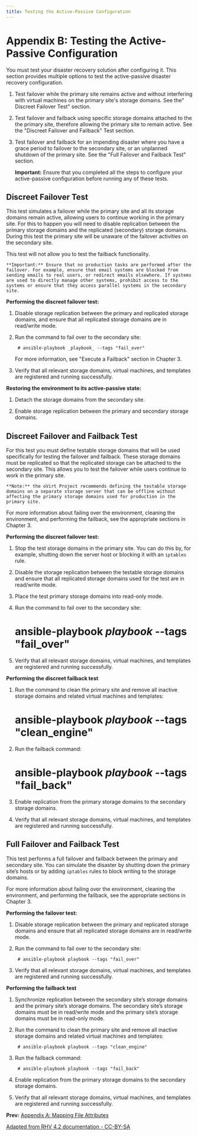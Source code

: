 ```yaml
---
title: Testing the Active-Passive Configuration
---
```


# Appendix B: Testing the Active-Passive Configuration

You must test your disaster recovery solution after configuring it. This section provides multiple options to test the active-passive disaster recovery configuration.

1. Test failover while the primary site remains active and without interfering with virtual machines on the primary site's storage domains. See the" Discreet Failover Test" section.

2. Test failover and failback using specific storage domains attached to the the primary site, therefore allowing the primary site to remain active. See the "Discreet Failover and Failback" Test section.

3. Test failover and failback for an impending disaster where you have a grace period to failover to the secondary site, or an unplanned shutdown of the primary site. See the "Full Failover and Failback Test" section.

    **Important:** Ensure that you completed all the steps to configure your active-passive configuration before running any of these tests.

## Discreet Failover Test

This test simulates a failover while the primary site and all its storage domains remain active, allowing users to continue working in the primary site. For this to happen you will need to disable replication between the primary storage domains and the replicated (secondary) storage domains. During this test the primary site will be unaware of the failover activities on the secondary site.

This test will not allow you to test the failback functionality.

    **Important:** Ensure that no production tasks are performed after the failover. For example, ensure that email systems are blocked from sending emails to real users, or redirect emails elsewhere. If systems are used to directly manage other systems, prohibit access to the systems or ensure that they access parallel systems in the secondary site.

**Performing the discreet failover test:**

1. Disable storage replication between the primary and replicated storage domains, and ensure that all replicated storage domains are in read/write mode.

2. Run the command to fail over to the secondary site:

        # ansible-playbook _playbook_ --tags "fail_over"

   For more information, see "Execute a Failback" section in Chapter 3.

3. Verify that all relevant storage domains, virtual machines, and templates are registered and running successfully.

**Restoring the environment to its active-passive state:**

1. Detach the storage domains from the secondary site.

2. Enable storage replication between the primary and secondary storage domains.

## Discreet Failover and Failback Test

For this test you must define testable storage domains that will be used specifically for testing the failover and failback. These storage domains must be replicated so that the replicated storage can be attached to the secondary site. This allows you to test the failover while users continue to work in the primary site.

    **Note:** the oVirt Project recommends defining the testable storage domains on a separate storage server that can be offline without affecting the primary storage domains used for production in the primary site.

For more information about failing over the environment, cleaning the environment, and performing the failback, see the appropriate sections in Chapter 3.

**Performing the discreet failover test:**

1. Stop the test storage domains in the primary site. You can do this by, for example, shutting down the server host or blocking it with an `iptables` rule.

2. Disable the storage replication between the testable storage domains and ensure that all replicated storage domains used for the test are in read/write mode.

3. Place the test primary storage domains into read-only mode.

4. Run the command to fail over to the secondary site:

      # ansible-playbook _playbook_ --tags "fail_over"

5. Verify that all relevant storage domains, virtual machines, and templates are registered and running successfully.

**Performing the discreet failback test**

1. Run the command to clean the primary site and remove all inactive storage domains and related virtual machines and templates:

      # ansible-playbook _playbook_ --tags "clean_engine"

2. Run the failback command:

      # ansible-playbook _playbook_ --tags "fail_back"

3. Enable replication from the primary storage domains to the secondary storage domains.

4. Verify that all relevant storage domains, virtual machines, and templates are registered and running successfully.

## Full Failover and Failback Test

This test performs a full failover and failback between the primary and secondary site. You can simulate the disaster by shutting down the primary site’s hosts or by adding `iptables` rules to block writing to the storage domains.

For more information about failing over the environment, cleaning the environment, and performing the failback, see the appropriate sections in Chapter 3.

**Performing the failover test:**

1. Disable storage replication between the primary and replicated storage domains and ensure that all replicated storage domains are in read/write mode.

2. Run the command to fail over to the secondary site:

        # ansible-playbook playbook --tags "fail_over"

3. Verify that all relevant storage domains, virtual machines, and templates are registered and running successfully.

**Performing the failback test**

1. Synchronize replication between the secondary site’s storage domains and the primary site’s storage domains. The secondary site’s storage domains must be in read/write mode and the primary site’s storage domains must be in read-only mode.

2. Run the command to clean the primary site and remove all inactive storage domains and related virtual machines and templates:

        # ansible-playbook playbook --tags "clean_engine"

3. Run the failback command:

        # ansible-playbook playbook --tags "fail_back"

4. Enable replication from the primary storage domains to the secondary storage domains.

5. Verify that all relevant storage domains, virtual machines, and templates are registered and running successfully.

**Prev:** [Appendix A: Mapping File Attributes](../mapping_file_attributes)

[Adapted from RHV 4.2 documentation - CC-BY-SA](https://access.redhat.com/documentation/en-us/red_hat_virtualization/4.2/html/disaster_recovery_guide/testing_active_passive)

